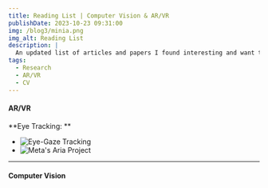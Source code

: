 ```yaml
---
title: Reading List | Computer Vision & AR/VR
publishDate: 2023-10-23 09:31:00
img: /blog3/minia.png
img_alt: Reading List
description: |
  An updated list of articles and papers I found interesting and want to keep on hand
tags:
  - Research
  - AR/VR
  - CV
---
```


#### AR/VR

**Eye Tracking: **
- ![Eye-Gaze Tracking ](https://pupil-labs.com/blog/news/what-is-eye-tracking/)
- ![Meta's Aria Project ](https://www.projectaria.com/)

---

#### Computer Vision